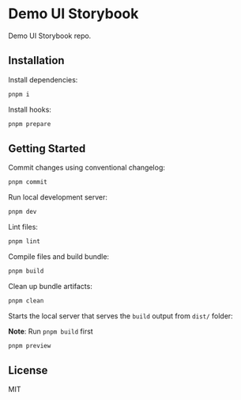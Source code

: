 # Demo UI Storybook

Demo UI Storybook repo.

## Installation

Install dependencies:

```bash
pnpm i
```

Install hooks:

```bash
pnpm prepare
```

## Getting Started

Commit changes using conventional changelog:

```bash
pnpm commit
```

Run local development server:

```bash
pnpm dev
```

Lint files:

```bash
pnpm lint
```

Compile files and build bundle:

```bash
pnpm build
```

Clean up bundle artifacts:

```bash
pnpm clean
```

Starts the local server that serves the `build` output from `dist/` folder:

**Note**: Run `pnpm build` first

```bash
pnpm preview
```

## License

MIT
